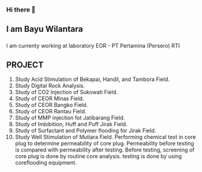 ### Hi there 👋

## I am Bayu Wilantara

###
I am currenty working at laboratory EOR - PT Pertamina (Persero) RTI

## PROJECT

1. Study Acid Stimulation of Bekapai, Handil, and
Tambora Field.
2. Study Digital Rock Analysis.
3. Study of CO2 Injection of Sukowati Field.
4. Study of CEOR Minas Field.
5. Study of CEOR Bangko Field.
6. Study of CEOR Rantau Field.
7. Study of MMP injection fot Jatibarang Field.
8. Study of Imbibition, Huff and Puff Jirak Field.
9. Study of Surfactant and Polymer flooding for Jirak
Field.
10. Study Well Stimulation of Mutiara Field.
   Performing chemical test in core plug to determine permeability of core plug. Permeability before testing is compared with permeability after testing. Before testing, screening of core plug is done by routine core analysis. testing is done by using coreflooding equipment.
